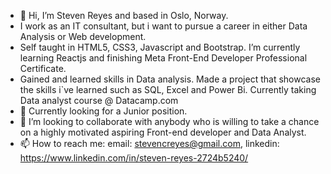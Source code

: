 - 👋 Hi, I’m Steven Reyes and based in Oslo, Norway.
-    I work as an IT consultant, but i want to pursue a career in either Data Analysis or Web development.
-    Self taught in HTML5, CSS3, Javascript and Bootstrap. I’m currently learning Reactjs and finishing Meta Front-End Developer Professional Certificate.
-    Gained and learned skills in Data analysis. Made a project that showcase the skills i`ve learned such as SQL, Excel and Power Bi. Currently taking Data analyst          course @ Datacamp.com 
- 👀 Currently looking for a Junior position.
- 💞️ I’m looking to collaborate with anybody who is willing to take a chance on a highly motivated aspiring Front-end developer and Data Analyst.
- 📫 How to reach me: email: stevencreyes@gmail.com, linkedin: https://www.linkedin.com/in/steven-reyes-2724b5240/

<!---
rscr/rscr is a ✨ special ✨ repository because its `README.md` (this file) appears on your GitHub profile.
You can click the Preview link to take a look at your changes.
--->
